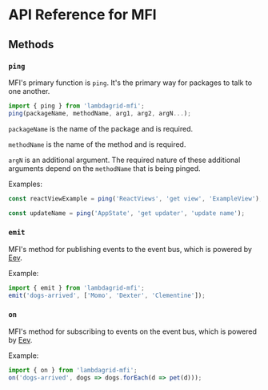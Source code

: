 # API Reference for MFI

## Methods

### `ping`

MFI's primary function is `ping`. It's the primary way for packages to talk to one another.

```javascript
import { ping } from 'lambdagrid-mfi';
ping(packageName, methodName, arg1, arg2, argN...);
```

`packageName` is the name of the package and is required.

`methodName` is the name of the method and is required.

`argN` is an additional argument. The required nature of these additional arguments depend on the `methodName` that is being pinged.

Examples:

```javascript
const reactViewExample = ping('ReactViews', 'get view', 'ExampleView');

const updateName = ping('AppState', 'get updater', 'update name');
```

### `emit`

MFI's method for publishing events to the event bus, which is powered by [Eev](https://github.com/chrisdavies/eev).

Example:

```javascript
import { emit } from 'lambdagrid-mfi';
emit('dogs-arrived', ['Momo', 'Dexter', 'Clementine']);
```

### `on`

MFI's method for subscribing to events on the event bus, which is powered by [Eev](https://github.com/chrisdavies/eev).

Example:

```javascript
import { on } from 'lambdagrid-mfi';
on('dogs-arrived', dogs => dogs.forEach(d => pet(d)));
```

